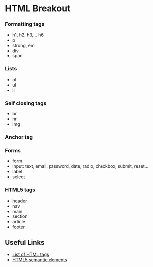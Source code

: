 # HTML Breakout

### Formatting tags

- h1, h2, h3,... h6
- p
- strong, em
- div
- span

### Lists

- ol
- ul
- li

### Self closing tags

- br
- hr
- img

### Anchor tag

### Forms

- form
- input: text, email, password, date, radio, checkbox, submit, reset...
- label
- select

### HTML5 tags

- header
- nav
- main
- section
- article
- footer

## Useful Links

- [List of HTML tags](https://www.tutorialrepublic.com/html-reference/html5-tags.php)
- [HTML5 semantic elements](https://www.w3schools.com/html/html5_semantic_elements.asp)
